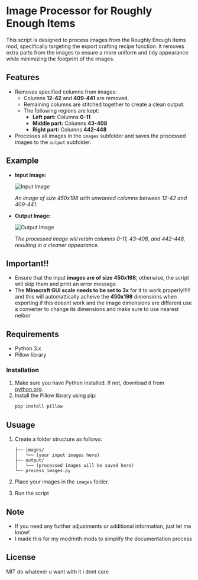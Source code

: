 # Image Processor for Roughly Enough Items

This script is designed to process images from the Roughly Enough Items mod, specifically targeting the export crafting recipe function. It removes extra parts from the images to ensure a more uniform and tidy appearance while minimizing the footprint of the images.

## Features

- Removes specified columns from images:
  - Columns **12-42** and **409-441** are removed.
  - Remaining columns are stitched together to create a clean output.
  - The following regions are kept:
    - **Left part:** Columns **0-11**
    - **Middle part:** Columns **43-408**
    - **Right part:** Columns **442-448**
- Processes all images in the `images` subfolder and saves the processed images to the `output` subfolder.

## Example

- **Input Image:**
  
  ![Input Image](https://imgur.com/Qdsdoii.png)
  
  *An image of size 450x198 with unwanted columns between 12-42 and 409-441.*

- **Output Image:**
  
  ![Output Image](https://imgur.com/HWkOpKX.png)
  
  *The processed image will retain columns 0-11, 43-408, and 442-448, resulting in a cleaner appearance.*


## Important!!
- Ensure that the input **images are of size 450x198**; otherwise, the script will skip them and print an error message.
- The **Minecraft GUI scale needs to be set to 3x** for it to work properly!!!!! and this will automattically acheive the **450x198** dimensions when exporting if this doesnt work and the image dimensions are different use a converter to change its dimensions and make sure to use nearest neibor


## Requirements

- Python 3.x
- Pillow library

### Installation

1. Make sure you have Python installed. If not, download it from [python.org](https://www.python.org/downloads/).
2. Install the Pillow library using pip:
   ```bash
   pip install pillow
   
## Usuage
1. Create a folder structure as follows:
	```image_processor/
	├── images/
	│   └── (your input images here)
	├── output/
	│   └── (processed images will be saved here)
	└── process_images.py
3. Place your images in the `images` folder.

4. Run the script

## Note
- If you need any further adjustments or additional information, just let me know!
- I made this for my modrinth mods to simplify the documentation process


## License
 MIT do whatever u want with it i dont care
 
